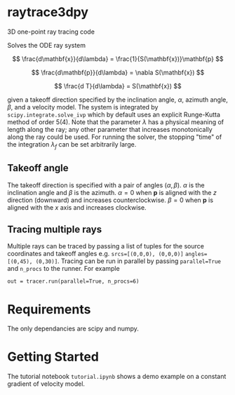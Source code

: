# raytrace3dpy
3D one-point ray tracing code

Solves the ODE ray system

$$
\frac{d\mathbf{x}}{d\lambda} = \frac{1}{S(\mathbf{x})}\mathbf{p}
$$

$$
\frac{d\mathbf{p}}{d\lambda} = \nabla S(\mathbf{x})
$$

$$
\frac{d T}{d\lambda} = S(\mathbf{x})
$$

given a takeoff direction specified by the inclination angle, $\alpha$, azimuth angle, $\beta$, and a velocity model. The system is integrated by `scipy.integrate.solve_ivp` which by default uses an explicit Runge-Kutta method of order 5(4). Note that the parameter $\lambda$ has a physical meaning of length along the ray; any other parameter that increases monotonically along the ray could be used. For running the solver, the stopping "time" of the integration $\lambda_f$ can be set arbitrarily large.

## Takeoff angle

The takeoff direction is specified with a pair of angles $(\alpha, \beta)$. $\alpha$ is the inclination angle and $\beta$ is the azimuth. $\alpha=0$ when $\mathbf{p}$ is aligned with the $z$ direction (downward) and increases counterclockwise. $\beta=0$ when $\mathbf{p}$ is aligned with the $x$ axis and increases clockwise.

## Tracing multiple rays

Multiple rays can be traced by passing a list of tuples for the source coordinates and takeoff angles e.g. `srcs=[(0,0,0), (0,0,0)]` `angles=[(0,45), (0,30)]`. Tracing can be run in parallel by passing `parallel=True` and `n_procs` to the runner. For example

```
out = tracer.run(parallel=True, n_procs=6)
```

# Requirements

The only dependancies are scipy and numpy.

# Getting Started

The tutorial notebook `tutorial.ipynb` shows a demo example on a constant gradient of velocity model.
